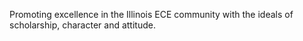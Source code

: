 Promoting excellence in the Illinois ECE community with the ideals of scholarship, character and attitude.
